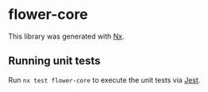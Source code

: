 # flower-core

This library was generated with [Nx](https://nx.dev).

## Running unit tests

Run `nx test flower-core` to execute the unit tests via [Jest](https://jestjs.io).
